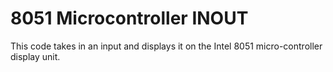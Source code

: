 # 8051 Microcontroller INOUT
This code takes in an input and displays it on the Intel 8051 micro-controller display unit.
